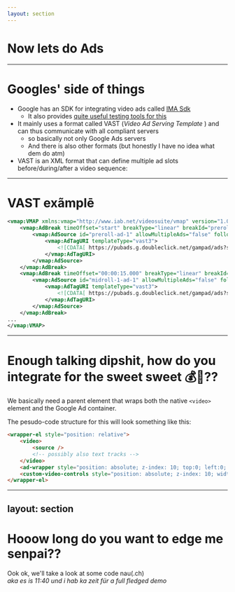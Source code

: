 ```yaml
---
layout: section
---
```


# Now lets do <span class="italic bg-gradient-linear shape-[100deg] bg-gradient-from-pink-300 bg-gradient-via-yellow bg-gradient-to-blue bg-clip-text color-transparent leading-2 px-2">Ads</span>

---

# Googles' side of things

- Google has an SDK for integrating video ads called [IMA Sdk](https://developers.google.com/interactive-media-ads/docs/sdks/html5/client-side)
    - It also provides [quite useful testing tools for this](https://googleads.github.io/googleads-ima-html5/vsi/)
- It mainly uses a format called VAST (_Video Ad Serving Template_&nbsp;) and can thus communicate with all compliant servers
    - so basically not only Google Ads servers
    - And there is also other formats (but honestly I have no idea what dem do atm)
- VAST is an XML format that can define multiple ad slots before/during/after a video sequence:

---

# VAST exãmplē

```xml
<vmap:VMAP xmlns:vmap="http://www.iab.net/videosuite/vmap" version="1.0">
    <vmap:AdBreak timeOffset="start" breakType="linear" breakId="preroll">
        <vmap:AdSource id="preroll-ad-1" allowMultipleAds="false" followRedirects="true">
            <vmap:AdTagURI templateType="vast3">
                <![CDATA[ https://pubads.g.doubleclick.net/gampad/ads?slotname=/21775744923/external/vmap_ad_samples&sz=640x480&ciu_szs=300x250&cust_params=sample_ar%3Dpremidpost&url=&unviewed_position_start=1&output=xml_vast3&impl=s&env=vp&gdfp_req=1&ad_rule=0&useragent=Mozilla/5.0+(Macintosh%3B+Intel+Mac+OS+X+10_15_7)+AppleWebKit/537.36+(KHTML,+like+Gecko)+Chrome/130.0.0.0+Safari/537.36,gzip(gfe)&vad_type=linear&vpos=preroll&pod=1&ppos=1&lip=true&min_ad_duration=0&max_ad_duration=30000&vrid=1264775&cmsid=496&video_doc_id=short_onecue&kfa=0&tfcd=0 ]]>
            </vmap:AdTagURI>
        </vmap:AdSource>
    </vmap:AdBreak>
    <vmap:AdBreak timeOffset="00:00:15.000" breakType="linear" breakId="midroll-1">
        <vmap:AdSource id="midroll-1-ad-1" allowMultipleAds="false" followRedirects="true">
            <vmap:AdTagURI templateType="vast3">
                <![CDATA[ https://pubads.g.doubleclick.net/gampad/ads?slotname=/21775744923/external/vmap_ad_samples&sz=640x480&ciu_szs=300x250&cust_params=sample_ar%3Dpremidpost&url=&unviewed_position_start=1&output=xml_vast3&impl=s&env=vp&gdfp_req=1&ad_rule=0&cue=15000&useragent=Mozilla/5.0+(Macintosh%3B+Intel+Mac+OS+X+10_15_7)+AppleWebKit/537.36+(KHTML,+like+Gecko)+Chrome/130.0.0.0+Safari/537.36,gzip(gfe)&vad_type=linear&vpos=midroll&pod=2&mridx=1&rmridx=1&ppos=1&lip=true&min_ad_duration=0&max_ad_duration=30000&vrid=1264775&cmsid=496&video_doc_id=short_onecue&kfa=0&tfcd=0 ]]>
            </vmap:AdTagURI>
        </vmap:AdSource>
    </vmap:AdBreak>
...
</vmap:VMAP>
```

---

# Enough talking dipshit, how do you integrate for the sweet sweet 💰🤑??
<v-click>

We basically need a parent element that wraps both the native `<video>` element and the Google Ad container.

The pesudo-code structure for this will look something like this:

```html
<wrapper-el style="position: relative">
    <video>
        <source />
        <!-- possibly also text tracks -->
    </video>
    <ad-wrapper style="position: absolute; z-index: 10; top:0; left:0; height:100%; width: 100%"></ad-wrapper>
    <custom-video-controls style="position: absolute; z-index: 10; width: 100%"></custom-video-controls>
</wrapper-el>
```

</v-click>

---
layout: section
---

# Hooow long do you want to edge me senpai??

Ook ok, we'll take a look at some code nau(.ch)  
_aka es is 11:40 und i hab ka zeit für a full fledged demo_
